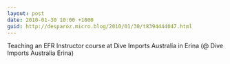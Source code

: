 ```yaml
---
layout: post
date: 2010-01-30 10:00 +1000
guid: http://desparoz.micro.blog/2010/01/30/t8394444047.html
---
```

Teaching an EFR Instructor course at Dive Imports Australia in Erina (@ Dive Imports Australia Erina)
